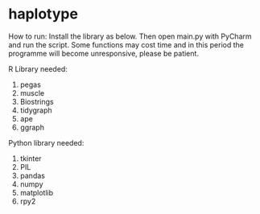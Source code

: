 # haplotype
How to run:
Install the library as below. Then open main.py with PyCharm and run the script.
Some functions may cost time and in this period the programme will become unresponsive, please be patient.

R Library needed:
1. pegas
2. muscle
3. Biostrings
4. tidygraph
5. ape
6. ggraph

Python library needed:
1. tkinter
2. PIL
3. pandas
4. numpy
5. matplotlib
6. rpy2
